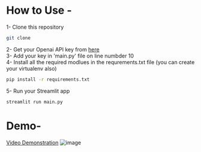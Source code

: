 # How to Use -
1- Clone this repository <br>
```bash
git clone
```
2- Get your Openai API key from [here](https://auth0.openai.com/u/signup/identifier?state=hKFo2SAzQ05SWXdtQnZ0QlVIaXFoNk8wbVZ1QldXSmNqb1BTaqFur3VuaXZlcnNhbC1sb2dpbqN0aWTZIGJuZlZSUWRYenB1UFJLZGIzR01ReFRpN2VnZTMybEFRo2NpZNkgRFJpdnNubTJNdTQyVDNLT3BxZHR3QjNOWXZpSFl6d0Q)<br>
3- Add your key in 'main.py' file on line numbder 10<br>
4- Install all the required modlues in the requrements.txt file (you can create your virtualenv also)<br>
```bash
pip install -r requirements.txt
```
5- Run your Streamlit app<br>
```bash
streamlit run main.py
```

# Demo-

[Video Demonstration](https://www.linkedin.com/in/harjaspreet-singh/)
![image](https://github.com/harjasdt/LLM-ContentGenetator/assets/68768529/828ce4be-ac00-4620-9d9b-35a96e52c551)

